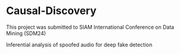 # Causal-Discovery
This project was submitted to SIAM International Conference on Data Mining (SDM24)

Inferential analysis of spoofed audio for deep fake detection
